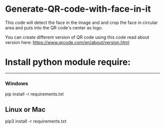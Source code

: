 # Generate-QR-code-with-face-in-it
This code will detect the face in the image and and crop the face in circular area and puts into the QR code's center as logo. 

You can create different version of QR code using this code 
read about version here: https://www.qrcode.com/en/about/version.html


# Install python module require:
--------------------------------
### Windows

  pip install -r requirements.txt

## Linux or Mac 

  pip3 install -r requirements.txt


